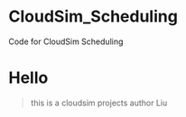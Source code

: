 # CloudSim_Scheduling
Code for CloudSim Scheduling
# Hello

> this is a cloudsim projects
> author Liu


